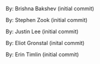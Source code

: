 By: Brishna Bakshev (initial commit)

By: Stephen Zook (initial commit)

By: Justin Lee (initial commit)

By: Eliot Gronstal (inital commit)

By: Erin Timlin (initial commit)